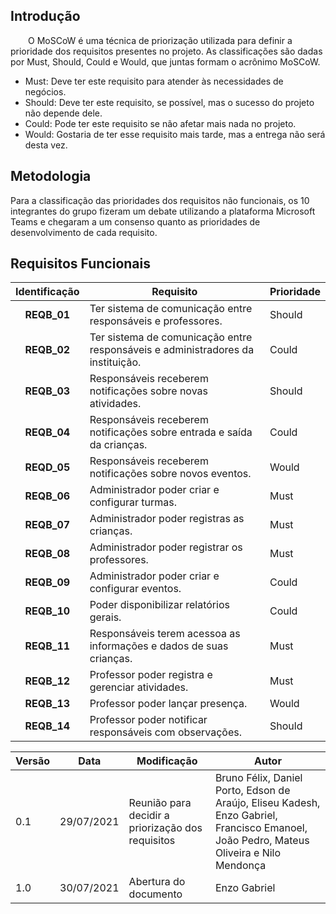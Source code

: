 ## Introdução
&emsp;&emsp;O MoSCoW é uma técnica de priorização utilizada para definir a prioridade dos requisitos presentes no projeto. As classificações são dadas por Must, Should, Could e Would, que juntas formam o acrônimo MoSCoW.

* Must: Deve ter este requisito para atender às necessidades de negócios.
* Should: Deve ter este requisito, se possível, mas o sucesso do projeto não depende dele.
* Could: Pode ter este requisito se não afetar mais nada no projeto.
* Would: Gostaria de ter esse requisito mais tarde, mas a entrega não será desta vez.

## Metodologia
Para a classificação das prioridades dos requisitos não funcionais, os 10 integrantes do grupo fizeram um debate utilizando a plataforma Microsoft Teams e chegaram a um consenso quanto as prioridades de desenvolvimento de cada requisito.

## Requisitos Funcionais
| Identificação | Requisito | Prioridade |
|:-:|--|--|
| **REQB_01** | Ter sistema de comunicação entre responsáveis e professores. | Should |
| **REQB_02** | Ter sistema de comunicação entre responsáveis e administradores da instituição. | Could |
| **REQB_03** | Responsáveis receberem notificações sobre novas atividades. | Should |
| **REQB_04** | Responsáveis receberem notificações sobre entrada e saída da crianças. | Could |
| **REQD_05** | Responsáveis receberem notificações sobre novos eventos. | Would |
| **REQB_06** | Administrador poder criar e configurar turmas. | Must |
| **REQB_07** | Administrador poder registras as crianças. | Must |
| **REQB_08** | Administrador poder registrar os professores. | Must |
| **REQB_09** | Administrador poder criar e configurar eventos. | Could |
| **REQB_10** | Poder disponibilizar relatórios gerais. | Could |
| **REQB_11** | Responsáveis terem acessoa as informações e dados de suas crianças. | Must  |
| **REQB_12** | Professor poder registra e gerenciar atividades. | Must |
| **REQB_13** | Professor poder lançar presença. | Would |
| **REQB_14** | Professor poder notificar responsáveis com observações. | Should |

| Versão | Data | Modificação | Autor | 
|--|--|--|--|
| 0.1 | 29/07/2021 | Reunião para decidir a priorização dos requisitos | Bruno Félix, Daniel Porto, Edson de Araújo, Eliseu Kadesh, Enzo Gabriel, Francisco Emanoel, João Pedro, Mateus Oliveira e Nilo Mendonça |
| 1.0 | 30/07/2021 | Abertura do documento | Enzo Gabriel |